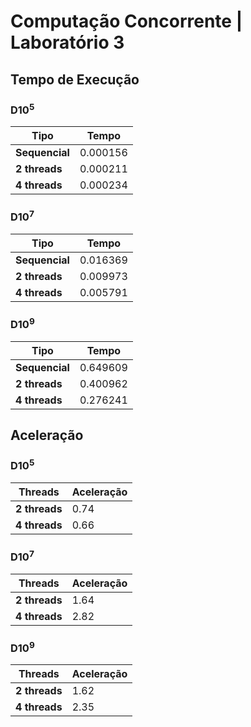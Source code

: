 # Computação Concorrente | Laboratório 3

## Tempo de Execução

### D10<sup>5</sup>

| Tipo | Tempo |
| --- | --- |
| **Sequencial** | 0.000156 |
| **2 threads** | 0.000211 |
| **4 threads** | 0.000234 |

### D10<sup>7</sup>

| Tipo | Tempo |
| --- | --- |
| **Sequencial** | 0.016369 |
| **2 threads** | 0.009973 |
| **4 threads** | 0.005791 |

### D10<sup>9</sup>

| Tipo | Tempo |
| --- | --- |
| **Sequencial** | 0.649609 |
| **2 threads** | 0.400962 |
| **4 threads** | 0.276241 |

## Aceleração

### D10<sup>5</sup>

| Threads | Aceleração |
| --- | --- |
| **2 threads** | 0.74 |
| **4 threads** | 0.66 |

### D10<sup>7</sup>

| Threads | Aceleração |
| --- | --- |
| **2 threads** | 1.64 |
| **4 threads** | 2.82 |

### D10<sup>9</sup>

| Threads | Aceleração |
| --- | --- |
| **2 threads** | 1.62 |
| **4 threads** | 2.35 |